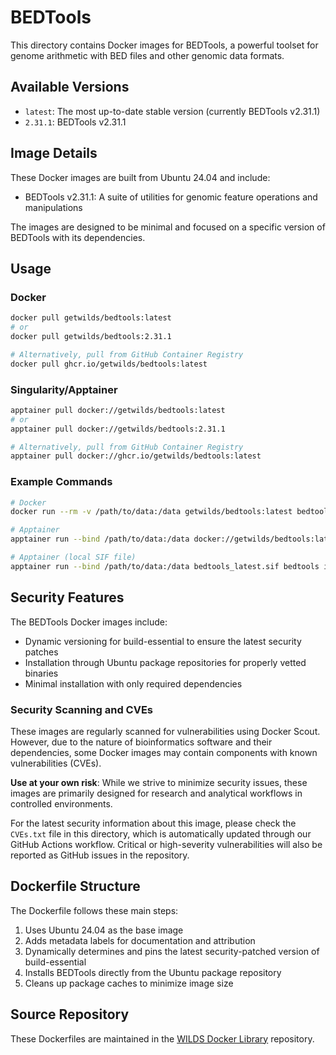 # BEDTools

This directory contains Docker images for BEDTools, a powerful toolset for genome arithmetic with BED files and other genomic data formats.

## Available Versions

- `latest`: The most up-to-date stable version (currently BEDTools v2.31.1)
- `2.31.1`: BEDTools v2.31.1

## Image Details

These Docker images are built from Ubuntu 24.04 and include:

- BEDTools v2.31.1: A suite of utilities for genomic feature operations and manipulations

The images are designed to be minimal and focused on a specific version of BEDTools with its dependencies.

## Usage

### Docker

```bash
docker pull getwilds/bedtools:latest
# or
docker pull getwilds/bedtools:2.31.1

# Alternatively, pull from GitHub Container Registry
docker pull ghcr.io/getwilds/bedtools:latest
```

### Singularity/Apptainer

```bash
apptainer pull docker://getwilds/bedtools:latest
# or
apptainer pull docker://getwilds/bedtools:2.31.1

# Alternatively, pull from GitHub Container Registry
apptainer pull docker://ghcr.io/getwilds/bedtools:latest
```

### Example Commands

```bash
# Docker
docker run --rm -v /path/to/data:/data getwilds/bedtools:latest bedtools intersect -a file1.bed -b file2.bed > intersections.bed

# Apptainer
apptainer run --bind /path/to/data:/data docker://getwilds/bedtools:latest bedtools intersect -a file1.bed -b file2.bed > intersections.bed

# Apptainer (local SIF file)
apptainer run --bind /path/to/data:/data bedtools_latest.sif bedtools intersect -a file1.bed -b file2.bed > intersections.bed
```

## Security Features

The BEDTools Docker images include:

- Dynamic versioning for build-essential to ensure the latest security patches
- Installation through Ubuntu package repositories for properly vetted binaries
- Minimal installation with only required dependencies

### Security Scanning and CVEs

These images are regularly scanned for vulnerabilities using Docker Scout. However, due to the nature of bioinformatics software and their dependencies, some Docker images may contain components with known vulnerabilities (CVEs).

**Use at your own risk**: While we strive to minimize security issues, these images are primarily designed for research and analytical workflows in controlled environments.

For the latest security information about this image, please check the `CVEs.txt` file in this directory, which is automatically updated through our GitHub Actions workflow. Critical or high-severity vulnerabilities will also be reported as GitHub issues in the repository.

## Dockerfile Structure

The Dockerfile follows these main steps:

1. Uses Ubuntu 24.04 as the base image
2. Adds metadata labels for documentation and attribution
3. Dynamically determines and pins the latest security-patched version of build-essential
4. Installs BEDTools directly from the Ubuntu package repository
5. Cleans up package caches to minimize image size

## Source Repository

These Dockerfiles are maintained in the [WILDS Docker Library](https://github.com/getwilds/wilds-docker-library) repository.

